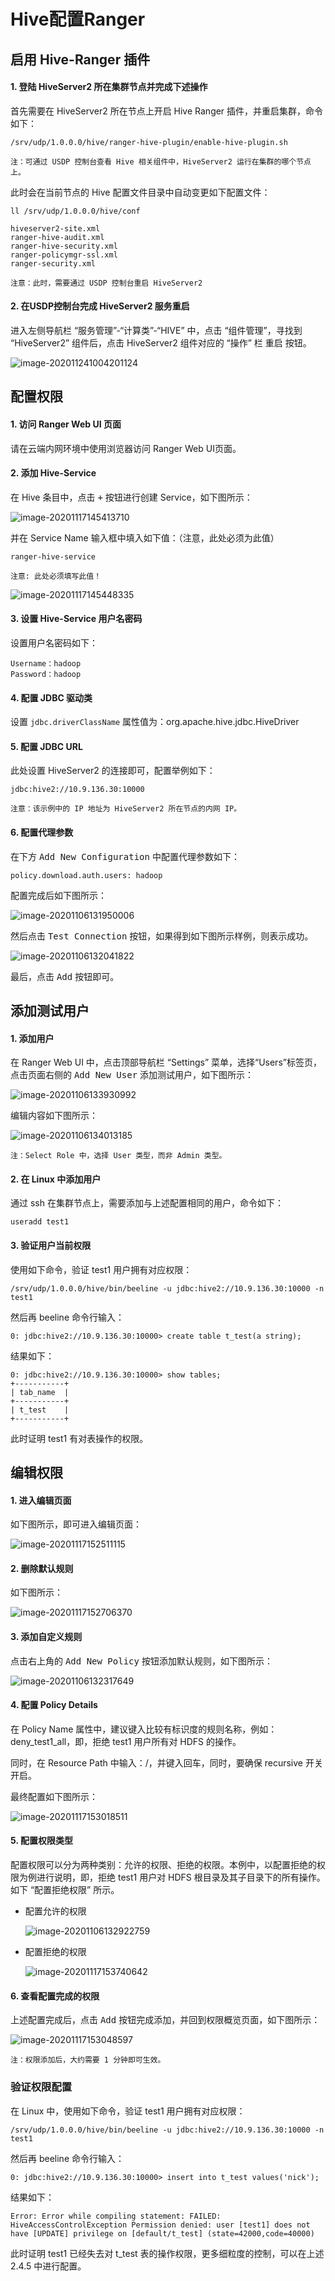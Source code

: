 # Hive配置Ranger

## 启用 Hive-Ranger 插件

#### 1. 登陆 HiveServer2 所在集群节点并完成下述操作

首先需要在 HiveServer2 所在节点上开启 Hive Ranger 插件，并重启集群，命令如下：

~~~shell
/srv/udp/1.0.0.0/hive/ranger-hive-plugin/enable-hive-plugin.sh 
~~~

`注：可通过 USDP 控制台查看 Hive 相关组件中，HiveServer2 运行在集群的哪个节点上。`

此时会在当前节点的 Hive 配置文件目录中自动变更如下配置文件：

~~~shell
ll /srv/udp/1.0.0.0/hive/conf

hiveserver2-site.xml
ranger-hive-audit.xml
ranger-hive-security.xml
ranger-policymgr-ssl.xml
ranger-security.xml
~~~

``注意：此时，需要通过 USDP 控制台重启 HiveServer2``

#### 2. 在USDP控制台完成 HiveServer2 服务重启

进入左侧导航栏 “服务管理”-“计算类”-“HIVE” 中，点击 “组件管理”，寻找到 “HiveServer2” 组件后，点击 HiveServer2 组件对应的 “操作” 栏 <kbd>重启</kbd> 按钮。

![image-202011241004201124](./images/image-202011241004201124.png)

## 配置权限

#### 1. 访问 Ranger Web UI 页面

请在云端内网环境中使用浏览器访问 Ranger Web UI页面。

#### 2. 添加 Hive-Service

在 Hive 条目中，点击 <kbd>+</kbd> 按钮进行创建 Service，如下图所示：

![image-20201117145413710](./images/image-20201117145413710.png)

并在 Service Name 输入框中填入如下值：（注意，此处必须为此值）

~~~shell
ranger-hive-service
~~~

`注意: 此处必须填写此值！`

![image-20201117145448335](./images/image-20201117145448335.png)

#### 3. 设置 Hive-Service 用户名密码

设置用户名密码如下：

~~~shell
Username：hadoop
Password：hadoop
~~~

#### 4. 配置 JDBC 驱动类

设置 `jdbc.driverClassName` 属性值为：org.apache.hive.jdbc.HiveDriver

#### 5. 配置 JDBC URL

此处设置 HiveServer2 的连接即可，配置举例如下：

~~~shell
jdbc:hive2://10.9.136.30:10000
~~~

`注意：该示例中的 IP 地址为 HiveServer2 所在节点的内网 IP。`

#### 6. 配置代理参数

在下方 <kbd>Add New Configuration</kbd> 中配置代理参数如下：

~~~shell
policy.download.auth.users: hadoop
~~~

配置完成后如下图所示：

![image-20201106131950006](./images/image-20201106131950006.png)

然后点击 <kbd>Test Connection</kbd> 按钮，如果得到如下图所示样例，则表示成功。

![image-20201106132041822](./images/image-20201106132041822.png)

最后，点击 <kbd>Add</kbd> 按钮即可。

## 添加测试用户

#### 1. 添加用户

在 Ranger Web UI 中，点击顶部导航栏 “Settings” 菜单，选择“Users”标签页，点击页面右侧的 <kbd>Add New User</kbd> 添加测试用户，如下图所示：

![image-20201106133930992](./images/image-20201106133930992.png)

编辑内容如下图所示：

![image-20201106134013185](./images/image-20201106134013185.png)

``注：Select Role 中，选择 User 类型，而非 Admin 类型。``

#### 2. 在 Linux 中添加用户

通过 ssh 在集群节点上，需要添加与上述配置相同的用户，命令如下：

~~~shell
useradd test1
~~~

#### 3. 验证用户当前权限

使用如下命令，验证 test1 用户拥有对应权限：

~~~shell
/srv/udp/1.0.0.0/hive/bin/beeline -u jdbc:hive2://10.9.136.30:10000 -n test1
~~~

然后再 beeline 命令行输入：

~~~shell
0: jdbc:hive2://10.9.136.30:10000> create table t_test(a string);
~~~

结果如下：

~~~shell
0: jdbc:hive2://10.9.136.30:10000> show tables;
+-----------+
| tab_name  |
+-----------+
| t_test    |
+-----------+
~~~

此时证明 test1 有对表操作的权限。

## 编辑权限

#### 1. 进入编辑页面

如下图所示，即可进入编辑页面：

![image-20201117152511115](./images/image-20201117152511115.png)

#### 2. 删除默认规则

如下图所示：

![image-20201117152706370](./images/image-20201117152706370.png)

#### 3. 添加自定义规则

点击右上角的 <kbd>Add New Policy</kbd> 按钮添加默认规则，如下图所示：

![image-20201106132317649](./images/image-20201106132317649.png)

#### 4. 配置 Policy Details

在 Policy Name 属性中，建议键入比较有标识度的规则名称，例如：deny_test1_all，即，拒绝 test1 用户所有对 HDFS 的操作。

同时，在 Resource Path 中输入：/，并键入回车，同时，要确保 recursive 开关开启。

最终配置如下图所示：

![image-20201117153018511](./images/image-20201117153018511.png)

#### 5. 配置权限类型

配置权限可以分为两种类别：允许的权限、拒绝的权限。本例中，以配置拒绝的权限为例进行说明，即，拒绝 test1 用户对 HDFS 根目录及其子目录下的所有操作。如下 “配置拒绝权限” 所示。

* 配置允许的权限

  ![image-20201106132922759](./images/image-20201106132922759.png)

* 配置拒绝的权限

  ![image-20201117153740642](./images/image-20201117153740642.png)

#### 6. 查看配置完成的权限

上述配置完成后，点击 <kbd>Add</kbd> 按钮完成添加，并回到权限概览页面，如下图所示：

![image-20201117153048597](./images/image-20201117153048597.png)

``注：权限添加后，大约需要 1 分钟即可生效。``

### 验证权限配置

在 Linux 中，使用如下命令，验证 test1 用户拥有对应权限：

~~~shell
/srv/udp/1.0.0.0/hive/bin/beeline -u jdbc:hive2://10.9.136.30:10000 -n test1
~~~

然后再 beeline 命令行输入：

~~~shell
0: jdbc:hive2://10.9.136.30:10000> insert into t_test values('nick');
~~~

结果如下：

~~~shell
Error: Error while compiling statement: FAILED: HiveAccessControlException Permission denied: user [test1] does not have [UPDATE] privilege on [default/t_test] (state=42000,code=40000)
~~~

此时证明 test1 已经失去对 t_test 表的操作权限，更多细粒度的控制，可以在上述 2.4.5 中进行配置。